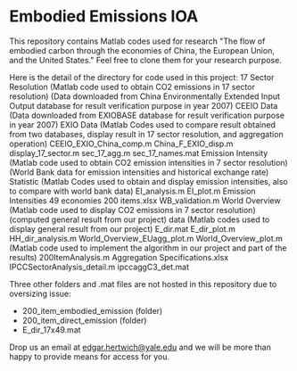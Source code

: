 # Embodied Emissions IOA

This repository contains Matlab codes used for research "The flow of embodied carbon through the economies of China, the European Union, and the United States."
Feel free to clone them for your research purpose.

Here is the detail of the directory for code used in this project:
17 Sector Resolution (Matlab code used to obtain CO2 emissions in 17 sector resolution)
  (Data downloaded from China Environmentally Extended Input Output database for result verification purpose in year 2007)
  CEEIO Data 
  (Data downloaded from EXIOBASE database for result verification purpose in year 2007)
  EXIO Data 
  (Matlab Codes used to compare result obtained from two databases, display result in 17 sector resolution, and aggregation operation)
  CEEIO_EXIO_China_comp.m
  China_F_EXIO_disp.m
  display_17_sector.m
  sec_17_agg.m
  sec_17_names.mat
Emission Intensity (Matlab code used to obtain CO2 emission intensities in 7 sector resolution)
  (World Bank data for emission intensities and historical exchange rate)
  Statistic 
  (Matlab Codes used to obtain and display emission intensities, also to compare with world bank data)
  EI_analysis.m
  EI_plot.m
  Emission Intensities 49 economies 200 items.xlsx
  WB_validation.m
World Overview (Matlab code used to display CO2 emissions in 7 sector resolution)
  (computed general result from our project)
  data
  (Matlab codes used to display general result from our project)
  E_dir.mat
  E_dir_plot.m
  HH_dir_analysis.m
  World_Overview_EUagg_plot.m
  World_Overview_plot.m
(Matlab code used to implement the algorithm in our project and part of the results)
200ItemAnalysis.m
Aggregation Specifications.xlsx
IPCCSectorAnalysis_detail.m
ipccaggC3_det.mat

Three other folders and .mat files are not hosted in this repository due to oversizing issue:

- 200\_item\_embodied\_emission (folder)
- 200\_item\_direct\_emission (folder)
- E\_dir\_17x49.mat

Drop us an email at edgar.hertwich@yale.edu and we will be more than happy to provide means for access for you.

